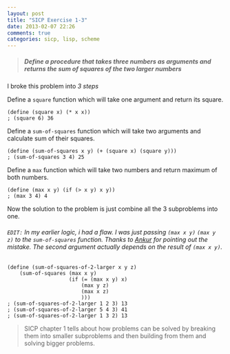 ```yaml
---
layout: post
title: "SICP Exercise 1-3"
date: 2013-02-07 22:26
comments: true
categories: sicp, lisp, scheme
---
```


> ##### Define a procedure that takes three numbers as arguments and returns the sum of squares of the two larger numbers

I broke this problem into *3 steps*


Define a `square` function which will take one argument and return
its square.

    (define (square x) (* x x))
    ; (square 6) 36

Define a `sum-of-squares` function which will take two arguments and calculate sum of their squares.

    (define (sum-of-squares x y) (+ (square x) (square y)))
    ; (sum-of-squares 3 4) 25

Define a `max` function which will take two numbers and return maximum of both numbers.

    (define (max x y) (if (> x y) x y))
    ; (max 3 4) 4

Now the solution to the problem is just combine all the 3 subproblems
into one.

###### `EDIT:` In my earlier logic, i had a flaw. I was just passing `(max x y)` `(max y z)` to the `sum-of-squares` function. Thanks to [Ankur](https://twitter.com/AnkurGel) for pointing out the mistake. The second argument actually depends on the result of `(max x y)`.

    (define (sum-of-squares-of-2-larger x y z)
        (sum-of-squares (max x y)
                        (if (= (max x y) x)
                            (max y z)
                            (max x z)
                            )))
    ; (sum-of-squares-of-2-larger 1 2 3) 13
    ; (sum-of-squares-of-2-larger 5 4 3) 41
    ; (sum-of-squares-of-2-larger 1 3 2) 13

> SICP chapter 1 tells about how problems can be solved by breaking them into smaller subproblems and then building from them and solving bigger problems.
